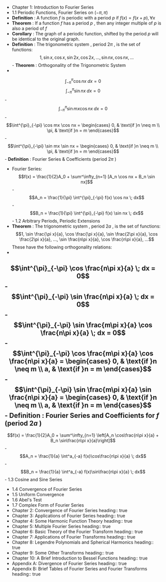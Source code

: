 - Chapter 1: Introduction to Fourier Series
- 1.1 Periodic Functions, Fourier Series on $(-\pi, \pi)$
- **Definition** : A function $f$ is periodic with a period $p$ if $f(x) = f(x+p), \forall x$
- **Theorem** : If a function $f$ has a period $p$ , then any integer multiple of $p$ is also a period of $f$
- **Corollary** : The graph of a periodic function, shifted by the period $p$ will be identical to the original graph.
- **Definition** : The trigonometric system , period $2\pi$ , is the set of functions:
$$1, \sin x, \cos x, \sin 2x, \cos 2x, ..., \sin nx, \cos nx, ...$$ - **Theorem** : Orthogonality of the Trigonometric System
-
$$\int^{\pi}_{-\pi} \cos nx \; dx = 0$$ $$\int^{\pi}_{-\pi} \sin nx \; dx = 0$$ -
$$\int^{\pi}_{-\pi} \sin mx \cos nx \; dx = 0$$ -
$$\int^{\pi}_{-\pi} \cos mx \cos nx = \begin{cases} 0, & \text{if }n \neq m \\ \pi, & \text{if }n = m \end{cases}$$ -
$$\int^{\pi}_{-\pi} \sin mx \sin nx = \begin{cases} 0, & \text{if }n \neq m \\ \pi, & \text{if }n = m \end{cases}$$ - **Definition** : Fourier Series & Coefficients (period $2\pi$ )
- Fourier Series:
$$f(x) = \frac{1}{2}A_0 + \sum^\infty_{n=1} [A_n \cos nx + B_n \sin nx]$$ -
$$A_n = \frac{1}{\pi} \int^{\pi}_{-\pi} f(x) \cos nx \; dx$$ -
$$B_n = \frac{1}{\pi} \int^{\pi}_{-\pi} f(x) \sin nx \; dx$$ - 1.2 Arbitrary Periods, Periodic Extensions
- **Theorem** : The trigonometric system , period $2a$ , is the set of functions:
$$1, \sin \frac{\pi x}{a}, \cos \frac{\pi x}{a}, \sin \frac{2\pi x}{a}, \cos \frac{2\pi x}{a}, ..., \sin \frac{n\pi x}{a}, \cos \frac{n\pi x}{a}, ...$$ These have the following orthogonality relations:
-
$$\int^{\pi}_{-\pi} \cos \frac{n\pi x}{a} \; dx = 0$$ -
$$\int^{\pi}_{-\pi} \sin \frac{n\pi x}{a} \; dx = 0$$ -
$$\int^{\pi}_{-\pi} \sin \frac{m\pi x}{a} \cos \frac{n\pi x}{a} \; dx = 0$$ -
$$\int^{\pi}_{-\pi} \cos \frac{m\pi x}{a} \cos \frac{n\pi x}{a} = \begin{cases} 0, & \text{if }n \neq m \\ a, & \text{if }n = m \end{cases}$$ -
$$\int^{\pi}_{-\pi} \sin \frac{m\pi x}{a} \sin \frac{n\pi x}{a} = \begin{cases} 0, & \text{if }n \neq m \\ a, & \text{if }n = m \end{cases}$$ - **Definition** : Fourier Series and Coefficients for $f$ (period $2a$ )
-
$$f(x) = \frac{1}{2}A_0 + \sum^\infty_{n=1} \left[A_n \cos\frac{n\pi x}{a} + B_n \sin\frac{n\pi x}{a}\right]$$ -
$$A_n = \frac{1}{a} \int^a_{-a} f(x)\cos\frac{n\pi x}{a} \; dx$$ -
$$B_n = \frac{1}{a} \int^a_{-a} f(x)\sin\frac{n\pi x}{a} \; dx$$ - 1.3 Cosine and Sine Series
- 1.4 Convergence of Fourier Series
- 1.5 Uniform Convergence
- 1.6 Abel's Test
- 1.7 Complex Form of Fourier Series
- Chapter 2: Convergence of Fourier Series
heading:: true
- Chapter 3: Applications of Fourier Series
heading:: true
- Chapter 4: Some Harmonic Function Theory
heading:: true
- Chapter 5: Multiple Fourier Series
heading:: true
- Chapter 6: Basic Theory of the Fourier Transform
heading:: true
- Chapter 7: Applications of Fourier Transforms
heading:: true
- Chapter 8: Legendre Polynomials and Spherical Harmonics
heading:: true
- Chapter 9: Some Other Transforms
heading:: true
- Chapter 10: A Brief Introduction to Bessel Functions
heading:: true
- Appendix A: Divergence of Fourier Series
heading:: true
- Appendix B: Brief Tables of Fourier Series and Fourier Transforms
heading:: true